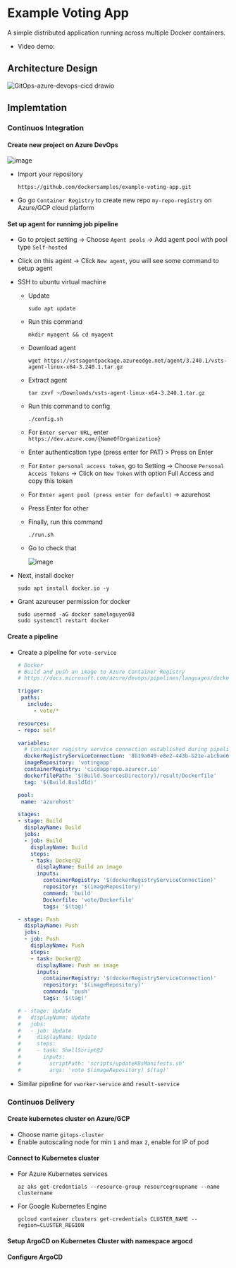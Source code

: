 # Example Voting App

A simple distributed application running across multiple Docker containers.
- Video demo:

## Architecture Design

![GitOps-azure-devops-cicd drawio](https://github.com/hieunguyen0202/GitOps-azure-devops-cicd/assets/98166568/a206551e-24cb-47ec-a738-0c5aa40fea3b)

## Implemtation

### Continuos Integration
#### Create new project on Azure DevOps

![image](https://github.com/hieunguyen0202/GitOps-azure-devops-cicd/assets/98166568/a6b3533c-6413-4167-8713-959516d730f1)

- Import your repository
  ```
  https://github.com/dockersamples/example-voting-app.git
  ```
- Go go `Container Registry` to create new repo `my-repo-registry` on Azure/GCP cloud platform

#### Set up agent for runnimg job pipeline
- Go to project setting -> Choose `Agent pools` -> Add agent pool with pool type `Self-hosted`
- Click on this agent -> Click `New agent`, you will see some command to setup agent
- SSH to ubuntu virtual machine
  - Update
    ```
    sudo apt update
    ```
  - Run this command

    ```
    mkdir myagent && cd myagent
    ```
  - Download agent

    ```
    wget https://vstsagentpackage.azureedge.net/agent/3.240.1/vsts-agent-linux-x64-3.240.1.tar.gz
    ```
  - Extract agent

    ```
    tar zxvf ~/Downloads/vsts-agent-linux-x64-3.240.1.tar.gz
    ```
  - Run this command to config

    ```
    ./config.sh
    ```

  - For `Enter server URL`, enter `https://dev.azure.com/{NameOfOrganization}`
  - Enter authentication type (press enter for PAT) > Press on Enter
  - For `Enter personal access token`, go to Setting -> Choose `Personal Access Tokens` -> Click on `New Token` with option Full Access and copy this token
  - For `Enter agent pool (press enter for default)` -> azurehost
  - Press Enter for other
  - Finally, run this command
    ```
    ./run.sh
    ```
  - Go to check that

    ![image](https://github.com/hieunguyen0202/GitOps-azure-devops-cicd/assets/98166568/bef77662-8ab2-4e78-919e-53db85aa9ac2)

- Next, install docker

  ```
  sudo apt install docker.io -y
  ```
- Grant azureuser permission for docker

  ```
  sudo usermod -aG docker samelnguyen08
  sudo systemctl restart docker
  ```

#### Create a pipeline
- Create a pipeline for `vote-service`

  ```yaml
  # Docker
  # Build and push an image to Azure Container Registry
  # https://docs.microsoft.com/azure/devops/pipelines/languages/docker
  
  trigger:
   paths:
     include:
       - vote/*
  
  resources:
  - repo: self
  
  variables:
    # Container registry service connection established during pipeline creation
    dockerRegistryServiceConnection: '8b19a049-e8e2-443b-b21e-a1cbae6f9713'
    imageRepository: 'votingapp'
    containerRegistry: 'cicdapprepo.azurecr.io'
    dockerfilePath: '$(Build.SourcesDirectory)/result/Dockerfile'
    tag: '$(Build.BuildId)'
  
  pool:
   name: 'azurehost'
  
  stages:
  - stage: Build
    displayName: Build 
    jobs:
    - job: Build
      displayName: Build
      steps:
      - task: Docker@2
        displayName: Build an image
        inputs:
          containerRegistry: '$(dockerRegistryServiceConnection)'
          repository: '$(imageRepository)'
          command: 'build'
          Dockerfile: 'vote/Dockerfile'
          tags: '$(tag)'
  
  - stage: Push
    displayName: Push 
    jobs:
    - job: Push
      displayName: Push
      steps:
      - task: Docker@2
        displayName: Push an image
        inputs:
          containerRegistry: '$(dockerRegistryServiceConnection)'
          repository: '$(imageRepository)'
          command: 'push'
          tags: '$(tag)'
  
  # - stage: Update
  #   displayName: Update 
  #   jobs:
  #   - job: Update
  #     displayName: Update
  #     steps:
  #     - task: ShellScript@2
  #       inputs:
  #         scriptPath: 'scripts/updateK8sManifests.sh'
  #         args: 'vote $(imageRepository) $(tag)'  
  ```
- Similar pipeline for `vworker-service` and `result-service`

### Continuos Delivery
#### Create kubernetes cluster on Azure/GCP 
- Choose name `gitops-cluster`
- Enable autoscaling node for min `1` and max `2`, enable for IP of pod

#### Connect to Kubernetes cluster
- For Azure Kubernetes services

  ```
  az aks get-credentials --resource-group resourcegroupname --name clustername
  ```
- For Google Kubernetes Engine

  ```
  gcloud container clusters get-credentials CLUSTER_NAME --region=CLUSTER_REGION
  ```
#### Setup ArgoCD on Kubernetes Cluster with namespace argocd

#### Configure ArgoCD

